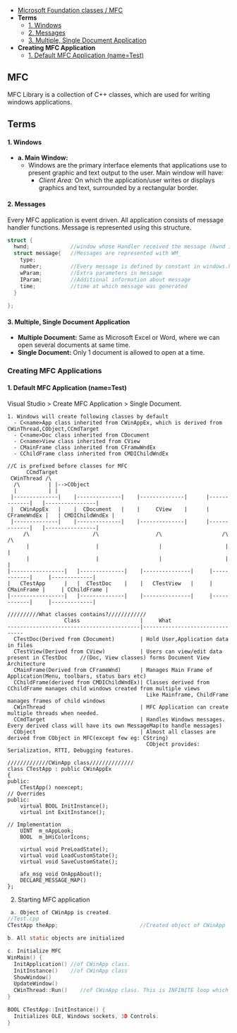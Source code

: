 - [Microsoft Foundation classes / MFC](#mfc)
- **Terms**
  - [1. Windows](#w)
  - [2. Messages](#m)
  - [3. Multiple, Single Document Application](#md)
- **Creating MFC Application**
  - [1. Default MFC Application (name=Test)](#df)


<a name=mfc></a>
## MFC
MFC Library is a collection of C++ classes, which are used for writing windows applications.

## Terms
<a name=w></a>
#### 1. Windows
- **a. Main Window:** 
  - Windows are the primary interface elements that applications use to present graphic and text output to the user. Main window will have:
    - _Client Area:_ On which the application/user writes or displays graphics and text, surrounded by a rectangular border.
<a name=m></a>
#### 2. Messages
Every MFC application is event driven. All application consists of message handler functions. Message is represented using this structure.
```c
struct {
  hwnd;             //window whose Handler received the message (hwnd is a pointer that contains the window’s address)
  struct message{   //Messages are represented with WM_
    type;
    number;         //Every message is defined by constant in windows.h
    wParam;         //Extra parameters in message
    IParam;         //Additional information about message
    time;           //time at which message was generated
  }
  
};
```
<a name=md></a>
#### 3. Multiple, Single Document Application
- **Multiple Document:** Same as Microsoft Excel or Word, where we can open several documents at same time.
- **Single Document:** Only 1 document is allowed to open at a time.

### Creating MFC Applications
<a name=df></a>
#### 1. Default MFC Application (name=Test)
Visual Studio > Create MFC Application > Single Document.
```
1. Windows will create following classes by default
  - C<name>App class inherited from CWinAppEx, which is derived from CWinThread,CObject,CCmdTarget
  - C<name>Doc class inherited from CDocument
  - C<name>View class inherited from CView
  - CMainFrame class inherited from CFramwWndEx
  - CChildFrame class inherited from CMDIChildWndEx

//C is prefixed before classes for MFC
      CCmdTarget
 CWinThread /\
  /\         | |-->CObject
  |          | |
 |--------------|    |--------------|    |--------------|      |-------------|   |----------------|
 |  CWinAppEx   |    |  CDocument   |    |     CView    |      | CFrameWndEx |   | CMDIChildWndEx |
 |--------------|    |--------------|    |--------------|      |-------------|   |----------------|
     /\                    /\                  /\                   /\                 /\
      |                     |                   |                    |                  |
      |                     |                   |                    |                  |
|-----------------|   |--------------|    |---------------|     |------------|     |-------------|
|   CTestApp      |   |  CTestDoc    |    |   CTestView   |     | CMainFrame |     | CChildFrame |
|-----------------|   |--------------|    |---------------|     |------------|     |-------------|
    
//////////What classes contains?////////////
                  Class                   |     What
------------------------------------------|--------------------------------
  CTestDoc(Derived from CDocument)        | Hold User,Application data in files
  CTestView(Derived from CView)           | Users can view/edit data present in CTestDoc    //(Doc, View classes) forms Document View Architecture
  CMainFrame(Derived from CFrameWnd)      | Manages Main Frame of Application(Menu, toolbars, status bars etc)
  CChildFrame(derived from CMDIChildWndEx)| Classes derived from CChildFrame manages child windows created from multiple views
                                            Like Mainframe, ChildFrame manages frames of child windows
  CWinThread                              | MFC Application can create multiple threads when needed.
  CCmdTarget                              | Handles Windows messages. Every derived class will have its own MessageMap(to handle messages)
  CObject                                 | Almost all classes are derived from CObject in MFC(except few eg: CString)
                                            CObject provides: Serialization, RTTI, Debugging features.

/////////////CWinApp class//////////////
class CTestApp : public CWinAppEx
{
public:
	CTestApp() noexcept;
// Overrides
public:
	virtual BOOL InitInstance();
	virtual int ExitInstance();

// Implementation
	UINT  m_nAppLook;
	BOOL  m_bHiColorIcons;

	virtual void PreLoadState();
	virtual void LoadCustomState();
	virtual void SaveCustomState();

	afx_msg void OnAppAbout();
	DECLARE_MESSAGE_MAP()
};
```
2. Starting MFC application
```c
 a. Object of CWinApp is created.
//Test.cpp
CTestApp theApp;                          //Created object of CWinApp

b. All static objects are initialized

c. Initialize MFC
WinMain() {
  InitApplication() //of CWinApp class. 
  InitInstance()    //of CWinApp class
  ShowWindow()
  UpdateWindow()
  CWinThread::Run()    //of CWinApp class. This is INFINITE loop which waits for message.
}

BOOL CTestApp::InitInstance() {
  Initializes OLE, Windows sockets, 3D Controls.
}
```
